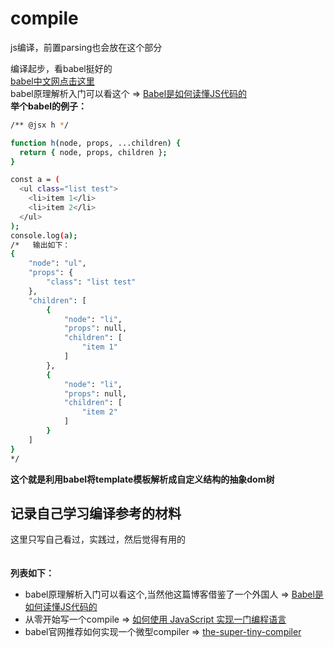 # compile
js编译，前置parsing也会放在这个部分


编译起步，看babel挺好的
<br>
[babel中文网点击这里](https://babeljs.cn/)     
babel原理解析入门可以看这个 => [Babel是如何读懂JS代码的](https://zhuanlan.zhihu.com/p/27289600)  
**举个babel的例子：**
```bash
/** @jsx h */

function h(node, props, ...children) {
  return { node, props, children };
}

const a = (
  <ul class="list test">
    <li>item 1</li>
    <li>item 2</li>
  </ul>
);
console.log(a);
/*   输出如下：
{
    "node": "ul",
    "props": {
        "class": "list test"
    },
    "children": [
        {
            "node": "li",
            "props": null,
            "children": [
                "item 1"
            ]
        },
        {
            "node": "li",
            "props": null,
            "children": [
                "item 2"
            ]
        }
    ]
}
*/
````
**这个就是利用babel将template模板解析成自定义结构的抽象dom树**   


记录自己学习编译参考的材料
---
这里只写自己看过，实践过，然后觉得有用的    
<br>    
**列表如下：**       
- babel原理解析入门可以看这个,当然他这篇博客借鉴了一个外国人 => [Babel是如何读懂JS代码的](https://zhuanlan.zhihu.com/p/27289600)
- 从零开始写一个compile => [如何使用 JavaScript 实现一门编程语言](https://www.kancloud.cn/xiaoyulive/system/606559)
- babel官网推荐如何实现一个微型compiler => [the-super-tiny-compiler](https://github.com/jamiebuilds/the-super-tiny-compiler)

<br>
<br>
<br>

